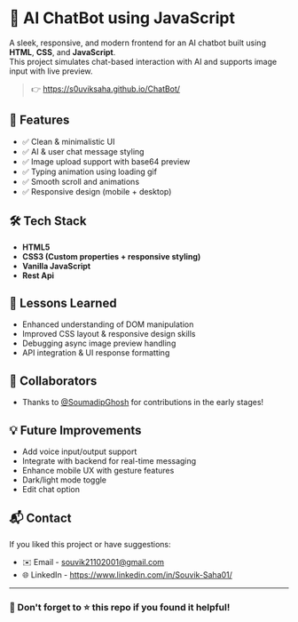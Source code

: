 # 💬 AI ChatBot using JavaScript

A sleek, responsive, and modern frontend for an AI chatbot built using **HTML**, **CSS**, and **JavaScript**.  
This project simulates chat-based interaction with AI and supports image input with live preview.

> 👉 https://s0uviksaha.github.io/ChatBot/

## 🚀 Features

- ✅ Clean & minimalistic UI
- ✅ AI & user chat message styling
- ✅ Image upload support with base64 preview
- ✅ Typing animation using loading gif
- ✅ Smooth scroll and animations
- ✅ Responsive design (mobile + desktop)

## 🛠️ Tech Stack

- **HTML5**
- **CSS3 (Custom properties + responsive styling)**
- **Vanilla JavaScript**
- **Rest Api**


## 🧠 Lessons Learned

- Enhanced understanding of DOM manipulation
- Improved CSS layout & responsive design skills
- Debugging async image preview handling
- API integration & UI response formatting

## 🤝 Collaborators

- Thanks to [@SoumadipGhosh](https://github.com/SoumadipGhosh) for contributions in the early stages!

## 💡 Future Improvements

- Add voice input/output support
- Integrate with backend for real-time messaging
- Enhance mobile UX with gesture features
- Dark/light mode toggle
- Edit chat option

## 📬 Contact

If you liked this project or have suggestions:

- ✉️ Email - souvik21102001@gmail.com
- 🌐 LinkedIn - https://www.linkedin.com/in/Souvik-Saha01/

---

### 📌 Don't forget to ⭐ this repo if you found it helpful!

